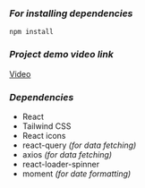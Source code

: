 ### *For installing dependencies*
`npm install`

### *Project demo video link*
[Video](https://watch.screencastify.com/v/uRfC6otBINgke8yLZIlo)

### *Dependencies*
- React
- Tailwind CSS
- React icons
- react-query *(for data fetching)*
- axios *(for data fetching)*
- react-loader-spinner
- moment *(for date formatting)*